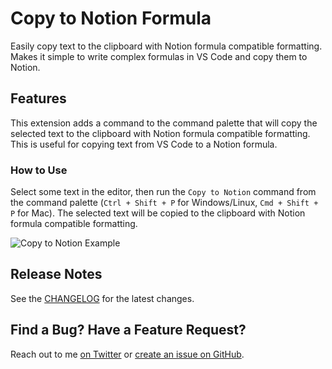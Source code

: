 # Copy to Notion Formula

Easily copy text to the clipboard with Notion formula compatible formatting.
Makes it simple to write complex formulas in VS Code and copy them to Notion.

## Features

This extension adds a command to the command palette that will copy the selected text to the clipboard with Notion formula compatible formatting. This is useful for copying text from VS Code to a Notion formula.

### How to Use

Select some text in the editor, then run the `Copy to Notion` command from the command palette (`Ctrl + Shift + P` for Windows/Linux, `Cmd + Shift + P` for Mac). The selected text will be copied to the clipboard with Notion formula compatible formatting.

![Copy to Notion Example](copy-to-notion.gif)

## Release Notes

See the [CHANGELOG](CHANGELOG.md) for the latest changes.

## Find a Bug? Have a Feature Request?

Reach out to me [on Twitter](https://twitter.com/NotableNinja) or [create an issue on GitHub](https://github.com/NotableNinja/copy-to-notion/issues/new).

